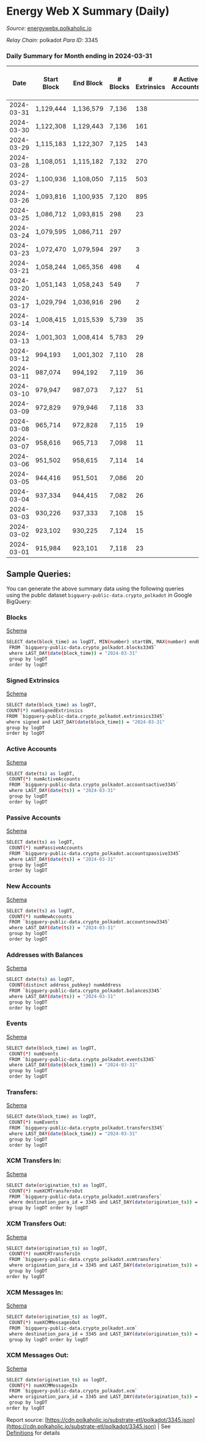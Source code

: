 # Energy Web X Summary (Daily)

_Source_: [energywebx.polkaholic.io](https://energywebx.polkaholic.io)

*Relay Chain*: polkadot
*Para ID*: 3345



### Daily Summary for Month ending in 2024-03-31


| Date    | Start Block | End Block | # Blocks | # Extrinsics | # Active Accounts | # Passive Accounts | # New Accounts | # Addresses | # Events  | # Transfers ($USD) | # XCM Transfers In ($USD) | # XCM Transfers Out ($USD) | # XCM In | # XCM Out | Issues |
|---------|-------------|-----------|----------|--------------|-------------------|--------------------|----------------|-------------|-----------|--------------------|---------------------------|----------------------------|----------|-----------|--------|
| 2024-03-31 | 1,129,444 | 1,136,579 | 7,136 | 138 |  |  |  | 984 | 106,051 | 382  |   |   |  |  |  |
| 2024-03-30 | 1,122,308 | 1,129,443 | 7,136 | 161 |  |  |  | 978 | 107,181 | 542  |   |   |  |  |  |
| 2024-03-29 | 1,115,183 | 1,122,307 | 7,125 | 143 |  |  |  | 964 | 106,250 | 489  |   |   |  |  |  |
| 2024-03-28 | 1,108,051 | 1,115,182 | 7,132 | 270 |  |  |  | 955 | 98,902 | 744  |   |   |  |  |  |
| 2024-03-27 | 1,100,936 | 1,108,050 | 7,115 | 503 |  |  |  | 938 | 73,199 | 1,182  |   |   |  |  |  |
| 2024-03-26 | 1,093,816 | 1,100,935 | 7,120 | 895 |  |  |  | 924 | 51,512 | 930  |   |   |  |  |  |
| 2024-03-25 | 1,086,712 | 1,093,815 | 298 | 23 |  |  |  |  | 1,622 | 54  |   |   |  |  |  |
| 2024-03-24 | 1,079,595 | 1,086,711 | 297 |  |  |  |  |  | 1,964 |   |   |   |  |  |  |
| 2024-03-23 | 1,072,470 | 1,079,594 | 297 | 3 |  |  |  |  | 2,058 | 15  |   |   |  |  |  |
| 2024-03-21 | 1,058,244 | 1,065,356 | 498 | 4 |  |  |  |  | 3,538 | 18  |   |   |  |  |  |
| 2024-03-20 | 1,051,143 | 1,058,243 | 549 | 7 |  |  |  |  | 3,853 | 22  |   |   |  |  |  |
| 2024-03-17 | 1,029,794 | 1,036,916 | 296 | 2 |  |  |  |  | 1,923 | 10  |   |   |  |  |  |
| 2024-03-14 | 1,008,415 | 1,015,539 | 5,739 | 35 |  |  |  | 740 | 38,654 | 167  |   |   |  |  |  |
| 2024-03-13 | 1,001,303 | 1,008,414 | 5,783 | 29 |  |  |  | 728 | 39,142 | 121  |   |   |  |  |  |
| 2024-03-12 | 994,193 | 1,001,302 | 7,110 | 28 |  |  |  | 723 | 48,175 | 127  |   |   |  |  |  |
| 2024-03-11 | 987,074 | 994,192 | 7,119 | 36 |  |  |  | 717 | 48,200 | 152  |   |   |  |  |  |
| 2024-03-10 | 979,947 | 987,073 | 7,127 | 51 |  |  |  | 713 | 47,230 | 195  |   |   |  |  |  |
| 2024-03-09 | 972,829 | 979,946 | 7,118 | 33 |  |  |  | 710 | 47,865 | 131  |   |   |  |  |  |
| 2024-03-08 | 965,714 | 972,828 | 7,115 | 19 |  |  |  | 707 | 48,320 | 85  |   |   |  |  |  |
| 2024-03-07 | 958,616 | 965,713 | 7,098 | 11 |  |  |  | 705 | 48,692 | 56  |   |   |  |  |  |
| 2024-03-06 | 951,502 | 958,615 | 7,114 | 14 |  |  |  | 704 | 47,282 | 70  |   |   |  |  |  |
| 2024-03-05 | 944,416 | 951,501 | 7,086 | 20 |  |  |  | 703 | 46,216 | 95  |   |   |  |  |  |
| 2024-03-04 | 937,334 | 944,415 | 7,082 | 26 |  |  |  | 703 | 47,050 | 122  |   |   |  |  |  |
| 2024-03-03 | 930,226 | 937,333 | 7,108 | 15 |  |  |  | 698 | 47,350 | 60  |   |   |  |  |  |
| 2024-03-02 | 923,102 | 930,225 | 7,124 | 15 |  |  |  | 697 | 48,020 | 75  |   |   |  |  |  |
| 2024-03-01 | 915,984 | 923,101 | 7,118 | 23 |  |  |  | 695 | 48,415 | 111  |   |   |  |  |  |

## Sample Queries:
You can generate the above summary data using the following queries using the public dataset `bigquery-public-data.crypto_polkadot` in Google BigQuery:


### Blocks 

[Schema](https://github.com/colorfulnotion/substrate-etl/blob/main/schema/blocks.json)

```bash
SELECT date(block_time) as logDT, MIN(number) startBN, MAX(number) endBN, COUNT(*) numBlocks 
 FROM `bigquery-public-data.crypto_polkadot.blocks3345`  
 where LAST_DAY(date(block_time)) = "2024-03-31" 
 group by logDT 
 order by logDT
```

### Signed Extrinsics 

[Schema](https://github.com/colorfulnotion/substrate-etl/blob/main/schema/extrinsics.json)

```bash
SELECT date(block_time) as logDT, 
COUNT(*) numSignedExtrinsics 
FROM `bigquery-public-data.crypto_polkadot.extrinsics3345`  
where signed and LAST_DAY(date(block_time)) = "2024-03-31" 
group by logDT 
order by logDT
```

### Active Accounts 

[Schema](https://github.com/colorfulnotion/substrate-etl/blob/main/schema/accountsactive.json)

```bash
SELECT date(ts) as logDT, 
 COUNT(*) numActiveAccounts 
 FROM `bigquery-public-data.crypto_polkadot.accountsactive3345` 
 where LAST_DAY(date(ts)) = "2024-03-31" 
 group by logDT 
 order by logDT
```

### Passive Accounts 

[Schema](https://github.com/colorfulnotion/substrate-etl/blob/main/schema/accountspassive.json)

```bash
SELECT date(ts) as logDT, 
 COUNT(*) numPassiveAccounts 
 FROM `bigquery-public-data.crypto_polkadot.accountspassive3345` 
 where LAST_DAY(date(ts)) = "2024-03-31" 
 group by logDT 
 order by logDT
```

### New Accounts 

[Schema](https://github.com/colorfulnotion/substrate-etl/blob/main/schema/accountsnew.json)

```bash
SELECT date(ts) as logDT, 
 COUNT(*) numNewAccounts 
 FROM `bigquery-public-data.crypto_polkadot.accountsnew3345` 
 where LAST_DAY(date(ts)) = "2024-03-31" 
 group by logDT
 order by logDT
```

### Addresses with Balances 

[Schema](https://github.com/colorfulnotion/substrate-etl/blob/main/schema/balances.json)

```bash
SELECT date(ts) as logDT,
 COUNT(distinct address_pubkey) numAddress 
 FROM `bigquery-public-data.crypto_polkadot.balances3345` 
 where LAST_DAY(date(ts)) = "2024-03-31" 
 group by logDT 
 order by logDT
```

### Events 

[Schema](https://github.com/colorfulnotion/substrate-etl/blob/main/schema/events.json)

```bash
SELECT date(block_time) as logDT, 
 COUNT(*) numEvents 
 FROM `bigquery-public-data.crypto_polkadot.events3345` 
 where LAST_DAY(date(block_time)) = "2024-03-31" 
 group by logDT 
 order by logDT
```

### Transfers:

[Schema](https://github.com/colorfulnotion/substrate-etl/blob/main/schema/transfers.json)

```bash
SELECT date(block_time) as logDT, 
 COUNT(*) numEvents 
 FROM `bigquery-public-data.crypto_polkadot.transfers3345` 
 where LAST_DAY(date(block_time)) = "2024-03-31" 
 group by logDT 
 order by logDT
```

### XCM Transfers In: 

[Schema](https://github.com/colorfulnotion/substrate-etl/blob/main/schema/xcmtransfers.json)

```bash
SELECT date(origination_ts) as logDT, 
 COUNT(*) numXCMTransfersOut 
 FROM `bigquery-public-data.crypto_polkadot.xcmtransfers` 
 where destination_para_id = 3345 and LAST_DAY(date(origination_ts)) = "2024-03-31" 
 group by logDT order by logDT
```

### XCM Transfers Out: 

[Schema](https://github.com/colorfulnotion/substrate-etl/blob/main/schema/xcmtransfers.json)

```bash
SELECT date(origination_ts) as logDT, 
 COUNT(*) numXCMTransfersIn 
 FROM `bigquery-public-data.crypto_polkadot.xcmtransfers` 
 where origination_para_id = 3345 and LAST_DAY(date(origination_ts)) = "2024-03-31" 
 group by logDT 
order by logDT
```

### XCM Messages In: 

[Schema](https://github.com/colorfulnotion/substrate-etl/blob/main/schema/xcm.json)

```bash
SELECT date(origination_ts) as logDT, 
 COUNT(*) numXCMMessagesOut 
 FROM `bigquery-public-data.crypto_polkadot.xcm` 
 where destination_para_id = 3345 and LAST_DAY(date(origination_ts)) = "2024-03-31" 
 group by logDT order by logDT
```

### XCM Messages Out: 

[Schema](https://github.com/colorfulnotion/substrate-etl/blob/main/schema/xcm.json)

```bash
SELECT date(origination_ts) as logDT, 
 COUNT(*) numXCMMessagesIn 
 FROM `bigquery-public-data.crypto_polkadot.xcm` 
 where origination_para_id = 3345 and LAST_DAY(date(origination_ts)) = "2024-03-31" 
 group by logDT 
order by logDT
```


Report source: [https://cdn.polkaholic.io/substrate-etl/polkadot/3345.json](https://cdn.polkaholic.io/substrate-etl/polkadot/3345.json) | See [Definitions](/DEFINITIONS.md) for details
